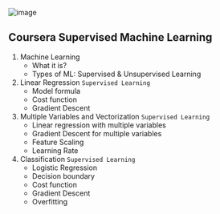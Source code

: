 ![image](https://github.com/carlogilmar/ml_study_group/assets/17634377/30be3a93-cf18-4c19-8d72-90f86533bd3e)

## Coursera Supervised Machine Learning

1. Machine Learning
   - What it is?
   - Types of ML: Supervised & Unsupervised Learning
2. Linear Regression `Supervised Learning`
   - Model formula
   - Cost function
   - Gradient Descent
3. Multiple Variables and Vectorization `Supervised Learning`
   - Linear regression with multiple variables
   - Gradient Descent for multiple variables
   - Feature Scaling
   - Learning Rate
4. Classification `Supervised Learning`
   - Logistic Regression
   - Decision boundary
   - Cost function
   - Gradient Descent
   - Overfitting

